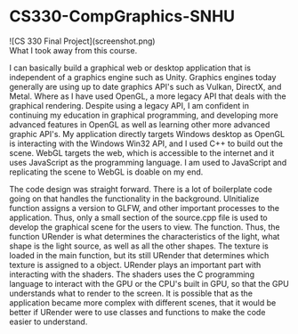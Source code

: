 # CS330-CompGraphics-SNHU


<div style="margin: 0 auto;">
![CS 330 Final Project](screenshot.png)
</div>
What I took away from this course.

I can basically build a graphical web or desktop application that is independent of a graphics engine such as Unity. Graphics engines today generally are using up to date graphics API's such as Vulkan, DirectX, and Metal. Where as I have used OpenGL, a more legacy API that deals with the graphical rendering. Despite using a legacy API, I am confident in continuing my education in graphical programming, and developing more advanced features in OpenGL as well as learning other more advanced graphic API's. My application directly targets Windows desktop as OpenGL is interacting with the Windows Win32 API, and I used C++ to build out the scene. WebGL targets the web, which is accessible to the internet and it uses JavaScript as the programming language. I am used to JavaScript and replicating the scene to WebGL is doable on my end. 

The code design was straight forward. There is a lot of boilerplate code going on that handles the functionality in the background. UInitialize function assigns a version to GLFW, and other important processes to the application. Thus, only a small section of the source.cpp file is used to develop the graphical scene for the users to view. The function. Thus, the function URender is what determines the characteristics of the light, what shape is the light source, as well as all the other shapes. The texture is loaded in the main function, but its still URender that determines which texture is assigned to a object. URender plays an important part with interacting with the shaders. The shaders uses the C programming language to interact with the GPU or the CPU's built in GPU, so that the GPU understands what to render to the screen. It is possible that as the application became more complex with different scenes, that it would be better if URender were to use classes and functions to make the code easier to understand.  


